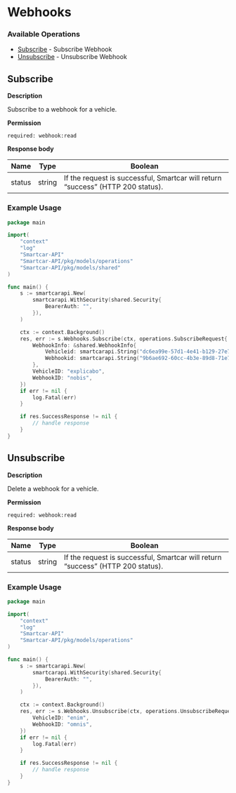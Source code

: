 # Webhooks

### Available Operations

* [Subscribe](#subscribe) - Subscribe Webhook
* [Unsubscribe](#unsubscribe) - Unsubscribe Webhook

## Subscribe

__Description__

Subscribe to a webhook for a vehicle.

__Permission__

`required: webhook:read`

__Response body__

|  Name 	|Type   	|Boolean   	|
|---	|---	|---	|
|  status|   string|  If the request is successful, Smartcar will return “success” (HTTP 200 status).|

### Example Usage

```go
package main

import(
	"context"
	"log"
	"Smartcar-API"
	"Smartcar-API/pkg/models/operations"
	"Smartcar-API/pkg/models/shared"
)

func main() {
    s := smartcarapi.New(
        smartcarapi.WithSecurity(shared.Security{
            BearerAuth: "",
        }),
    )

    ctx := context.Background()
    res, err := s.Webhooks.Subscribe(ctx, operations.SubscribeRequest{
        WebhookInfo: &shared.WebhookInfo{
            Vehicleid: smartcarapi.String("dc6ea99e-57d1-4e41-b129-27e7eb58713e"),
            Webhookid: smartcarapi.String("9b6ae692-60cc-4b3e-89d8-71e7549cf805"),
        },
        VehicleID: "explicabo",
        WebhookID: "nobis",
    })
    if err != nil {
        log.Fatal(err)
    }

    if res.SuccessResponse != nil {
        // handle response
    }
}
```

## Unsubscribe

__Description__

Delete a webhook for a vehicle.

__Permission__

`required: webhook:read`

__Response body__

|  Name 	|Type   	|Boolean   	|
|---	|---	|---	|
|  status|   string|  If the request is successful, Smartcar will return “success” (HTTP 200 status).|

### Example Usage

```go
package main

import(
	"context"
	"log"
	"Smartcar-API"
	"Smartcar-API/pkg/models/operations"
)

func main() {
    s := smartcarapi.New(
        smartcarapi.WithSecurity(shared.Security{
            BearerAuth: "",
        }),
    )

    ctx := context.Background()
    res, err := s.Webhooks.Unsubscribe(ctx, operations.UnsubscribeRequest{
        VehicleID: "enim",
        WebhookID: "omnis",
    })
    if err != nil {
        log.Fatal(err)
    }

    if res.SuccessResponse != nil {
        // handle response
    }
}
```
